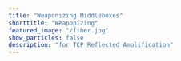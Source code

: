 ```yaml
---
title: "Weaponizing Middleboxes"
shorttitle: "Weaponizing"
featured_image: "/fiber.jpg"
show_particles: false
description: "for TCP Reflected Amplification"
---
```



